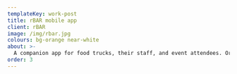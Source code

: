 ```yaml
---
templateKey: work-post
title: rBAR mobile app
client: rBAR
image: /img/rbar.jpg
colours: bg-orange near-white
about: >-
  A companion app for food trucks, their staff, and event attendees. Ordering food, drinks, and more at the convenience of your phone.
order: 3
---
```


